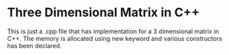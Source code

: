 # Three Dimensional Matrix in C++

This is just a .cpp file that has implementation for a 3 dimensional matrix in C++. The memory is allocated using new keyword and various constructors has been declared.
